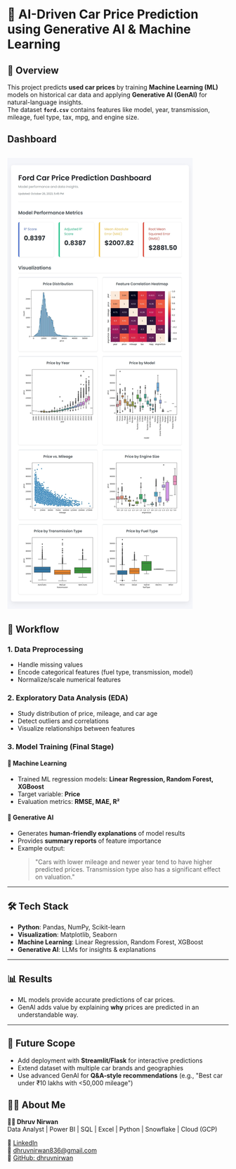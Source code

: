 # 🚗 AI-Driven Car Price Prediction using Generative AI & Machine Learning  

## 📌 Overview  
This project predicts **used car prices** by training **Machine Learning (ML)** models on historical car data and applying **Generative AI (GenAI)** for natural-language insights.  
The dataset **`ford.csv`** contains features like model, year, transmission, mileage, fuel type, tax, mpg, and engine size.  

## Dashboard
![Car Price Prediction Dashboard](//github.com/dhruvnirwan/AI-Powered-Car-Price-Estimator-Generative-AI-Meets-Machine-Learning/blob/main/Dashboard/images/Screenshot_21-9-2025_182149_192.168.1.23.jpeg)
---

## 🔄 Workflow  

### 1. Data Preprocessing  
- Handle missing values  
- Encode categorical features (fuel type, transmission, model)  
- Normalize/scale numerical features  

### 2. Exploratory Data Analysis (EDA)  
- Study distribution of price, mileage, and car age  
- Detect outliers and correlations  
- Visualize relationships between features  

### 3. Model Training (Final Stage)  

#### 🧠 Machine Learning  
- Trained ML regression models: **Linear Regression, Random Forest, XGBoost**  
- Target variable: **Price**  
- Evaluation metrics: **RMSE, MAE, R²**  

#### 🤖 Generative AI  
- Generates **human-friendly explanations** of model results  
- Provides **summary reports** of feature importance  
- Example output:  
  > "Cars with lower mileage and newer year tend to have higher predicted prices. Transmission type also has a significant effect on valuation."  

---

## 🛠️ Tech Stack  
- **Python**: Pandas, NumPy, Scikit-learn  
- **Visualization**: Matplotlib, Seaborn  
- **Machine Learning**: Linear Regression, Random Forest, XGBoost  
- **Generative AI**: LLMs for insights & explanations  

---

## 📊 Results  
- ML models provide accurate predictions of car prices.  
- GenAI adds value by explaining **why** prices are predicted in an understandable way.  

---

## 🚀 Future Scope  
- Add deployment with **Streamlit/Flask** for interactive predictions  
- Extend dataset with multiple car brands and geographies  
- Use advanced GenAI for **Q&A-style recommendations** (e.g., "Best car under ₹10 lakhs with <50,000 mileage")  


## 🙋‍♂️ About Me

**👨‍💼 Dhruv Nirwan**  
Data Analyst | Power BI | SQL | Excel | Python | Snowflake | Cloud (GCP)  

🔗 [LinkedIn](https://www.linkedin.com/in/dhruv-nirwan)  
📧 dhruvnirwan836@gmail.com  
📂 [GitHub: dhruvnirwan](https://github.com/dhruvnirwan)
